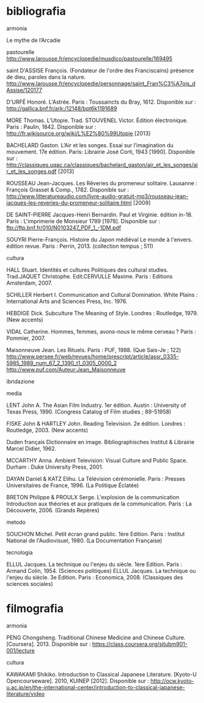 bibliografia
============
armonia

Le mythe de l’Arcadie

pastourelle http://www.larousse.fr/encyclopedie/musdico/pastourelle/169495

saint D'ASSISE François. (Fondateur de l'ordre des Franciscains) présence de dieu, paroles dans la nature. http://www.larousse.fr/encyclopedie/personnage/saint_Fran%C3%A7ois_dAssise/120177

D'URFÉ Honoré. L'Astrée. Paris : Toussaincts du Bray, 1612. Disponible sur : http://gallica.bnf.fr/ark:/12148/bpt6k1191689

MORE Thomas. L’Utopie. Trad. STOUVENEL Victor. Édition électronique. Paris : Paulin, 1842. Disponible sur : http://fr.wikisource.org/wiki/L%E2%80%99Utopie [2013]

BACHELARD Gaston. L’Air et les songes. Essai sur l’imagination du mouvement. 17e édition. Paris: Librairie José Corti, 1943 [1990]. Disponible sur : http://classiques.uqac.ca/classiques/bachelard_gaston/air_et_les_songes/air_et_les_songes.pdf [2013]

ROUSSEAU Jean-Jacques. Les Rêveries du promeneur solitaire. Lausanne : François Grasset & Comp., 1782. Disponible sur : http://www.litteratureaudio.com/livre-audio-gratuit-mp3/rousseau-jean-jacques-les-reveries-du-promeneur-solitaire.html [2009]

DE SAINT-PIERRE Jacques-Henri Bernardin. Paul et Virginie. édition in-18. Paris : L'imprimerie de Monsieur 1789 [1978]. Disponible sur : ftp://ftp.bnf.fr/010/N0103247_PDF_1_-1DM.pdf

SOUYRI Pierre-François. Histoire du Japon médiéval Le monde à l'envers. édition revue. Paris : Perrin, 2013. (collection tempus ; 511)



cultura

HALL Stuart. Identités et cultures Politiques des cultural studies. Trad.JAQUET Christophe. Edit.CERVULLE Maxime. Paris : Editions Amsterdam, 2007.

SCHILLER Herbert I. Communication and Cultural Domination. White Plains : International Arts and Sciences Press, Inc. 1976.

HEBDIGE Dick. Subculture The Meaning of Style. Londres : Routledge, 1979. (New accents)

VIDAL Catherine. Hommes, femmes, avons-nous le même cerveau ? Paris : Pommier, 2007.

Maisonneuve Jean. Les Rituels. Paris : PUF, 1988. (Que Sais-Je ; 122) http://www.persee.fr/web/revues/home/prescript/article/assr_0335-5985_1989_num_67_2_1390_t1_0305_0000_2
http://www.puf.com/Auteur:Jean_Maisonneuve


ibridazione



media

LENT John A. The Asian Film Industry. 1er édition. Austin : University of Texas Press, 1990. (Congress Catalog of Film studies ; 89-51958)

FISKE John & HARTLEY John. Reading Television. 2e édition. Londres : Routledge, 2003. (New accents)

Duden français Dictionnaire en image. Bibliographisches Institut & Librairie Marcel Didier, 1962.

MCCARTHY Anna. Ambient Television: Visual Culture and Public Space. Durham : Duke University Press, 2001.

DAYAN Daniel & KATZ Elihu. La Télévision cérémonielle. Paris : Presses Universitaires de France, 1996. (La Politique Éclatée)

BRETON Philippe & PROULX Serge. L'explosion de la communication Introduction aux théories et aux pratiques de la communication. Paris : La Découverte, 2006. (Grands Repères)


metodo

SOUCHON Michel. Petit écran grand public. 1ère Edition. Paris : Institut National de l'Audiovisuel, 1980. (La Documentation Française) 


tecnologia

ELLUL Jacques. La technique ou l'enjeu du siècle. 1ère Edition. Paris : Armand Colin, 1954. (Sciences politiques) 
ELLUL Jacques. La technique ou l'enjeu du siècle. 3e Edition. Paris : Economica, 2008. (Classiques des sciences sociales)




filmografia
============
armonia

PENG Chongsheng. Traditional Chinese Medicine and Chinese Culture. [Coursera]. 2013. Disponible sur : https://class.coursera.org/sjtubm901-001/lecture


cultura

KAWAKAMI Shikiko. Introduction to Classical Japanese Literature. [Kyoto-U Opencourseware]. 2010, KUINEP [2012]. Disponible sur : http://ocw.kyoto-u.ac.jp/en/the-international-center/introduction-to-classical-japanese-literature/video
